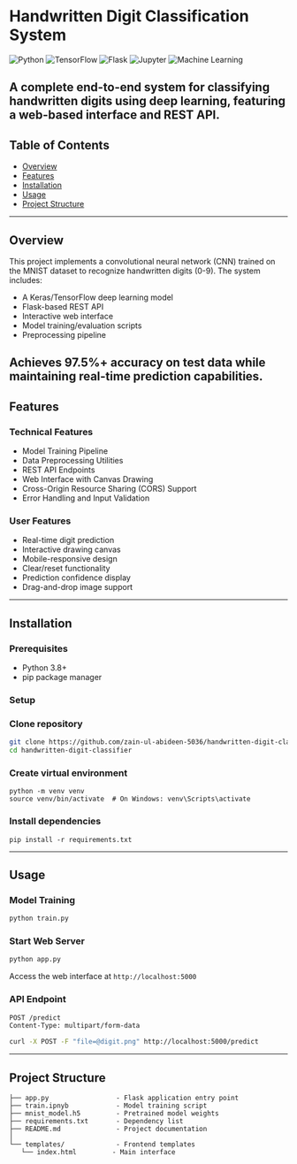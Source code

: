 # Handwritten Digit Classification System

![Python](https://img.shields.io/badge/Python-3.8%2B-blue)
![TensorFlow](https://img.shields.io/badge/TensorFlow-2.0%2B-orange)
![Flask](https://img.shields.io/badge/Flask-2.0%2B-lightgrey)
![Jupyter](https://img.shields.io/badge/Jupyter-Notebook-orange)
![Machine Learning](https://img.shields.io/badge/Machine-Learning-brightgreen)

A complete end-to-end system for classifying handwritten digits using deep learning, featuring a web-based interface and REST API.
---

## Table of Contents
- [Overview](#overview)
- [Features](#features)
- [Installation](#installation)
- [Usage](#usage)
- [Project Structure](#project-structure)
---

## Overview
This project implements a convolutional neural network (CNN) trained on the MNIST dataset to recognize handwritten digits (0-9). The system includes:

- A Keras/TensorFlow deep learning model
- Flask-based REST API
- Interactive web interface
- Model training/evaluation scripts
- Preprocessing pipeline

Achieves 97.5%+ accuracy on test data while maintaining real-time prediction capabilities.
---

## Features

### Technical Features
- Model Training Pipeline
- Data Preprocessing Utilities
- REST API Endpoints
- Web Interface with Canvas Drawing
- Cross-Origin Resource Sharing (CORS) Support
- Error Handling and Input Validation

### User Features
- Real-time digit prediction
- Interactive drawing canvas
- Mobile-responsive design
- Clear/reset functionality
- Prediction confidence display
- Drag-and-drop image support
---

## Installation

### Prerequisites
- Python 3.8+
- pip package manager

### Setup

### Clone repository
```bash
git clone https://github.com/zain-ul-abideen-5036/handwritten-digit-classifier.git
cd handwritten-digit-classifier
```

### Create virtual environment
```
python -m venv venv
source venv/bin/activate  # On Windows: venv\Scripts\activate
```

### Install dependencies
```
pip install -r requirements.txt
```
---

## Usage

### Model Training
```bash
python train.py
```

### Start Web Server
```bash
python app.py
```

Access the web interface at ```http://localhost:5000```

### API Endpoint
```bash
POST /predict
Content-Type: multipart/form-data

curl -X POST -F "file=@digit.png" http://localhost:5000/predict
```
---

## Project Structure
```
├── app.py                 - Flask application entry point
├── train.ipnyb            - Model training script
├── mnist_model.h5         - Pretrained model weights
├── requirements.txt       - Dependency list
├── README.md              - Project documentation
│
└── templates/             - Frontend templates
   └── index.html         - Main interface
```
